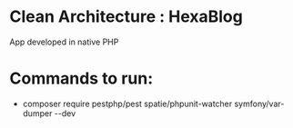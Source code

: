# Clean Architecture : HexaBlog
App developed in native PHP

# Commands to run:
- composer require pestphp/pest spatie/phpunit-watcher symfony/var-dumper --dev